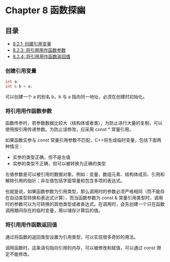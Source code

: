 # Chapter 8 函数探幽

## 目录
* [8.2.1: 创建引用变量](#创建引用变量)
* [8.2.3: 将引用用作函数参数](#将引用用作函数参数)
* [8.2.4: 将引用用作函数返回值](#将引用用作函数返回值)


### 创建引用变量

```C++
int a;
int & b = a;
```
可以创建一个 a 的别名 b，b 与 a 指向同一地址，必须在创建时初始化。


### 将引用用作函数参数

函数传参时，若参数数据比较大（结构体或者类），为防止进行大量的复制，可以使用按引用传递参数。为防止误修改，应采用 const * 常量引用。

如果函数实参与 const 常量引用参数不匹配，C++将生成临时变量，包括下面两种情况：
- 实参的类型正确，但不是左值
- 实参的类型不正确，但可以被转换为正确的类型

左值参数是可以被引用的数据对象，例如：变量、数组元素、结构体成员、引用和解除引用的指针；非左值包括字面常量和包含多项的表达式。

也就是说，如果函数参数为引用类型，那么调用时的参数必须严格相同（而不能存在自动类型转换和表达式计算），而当函数参数为 const & 常量引用类型时，调用时的参数可以为可转换的其他类型或者表达式，在调用时，会先创建一个只在函数调用期间存在的临时变量，用以储存计算后的值。


### 将引用用作函数返回值

通过将函数的返回类型设置为引用类型，可以实现很多奇妙的用法。

调用函数时，这条语句指向引用的内存，可以被修改和赋值，可以通过 const 限定不能修改。